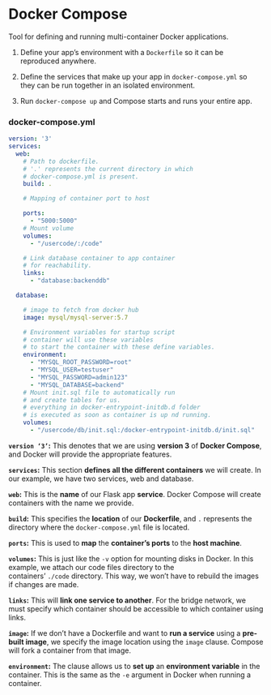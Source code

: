 # Docker Compose

Tool for defining and running multi-container Docker applications. 

1. Define your app’s environment with a `Dockerfile` so it can be reproduced anywhere.

2. Define the services that make up your app in `docker-compose.yml` so they can be run together in an isolated environment.

3. Run `docker-compose up` and Compose starts and runs your entire app.

### docker-compose.yml

```yml
version: '3'
services:
  web:
    # Path to dockerfile.
    # '.' represents the current directory in which
    # docker-compose.yml is present.
    build: .

    # Mapping of container port to host

    ports:
      - "5000:5000"
    # Mount volume 
    volumes:
      - "/usercode/:/code"

    # Link database container to app container 
    # for reachability.
    links:
      - "database:backenddb"

  database:

    # image to fetch from docker hub
    image: mysql/mysql-server:5.7

    # Environment variables for startup script
    # container will use these variables
    # to start the container with these define variables. 
    environment:
      - "MYSQL_ROOT_PASSWORD=root"
      - "MYSQL_USER=testuser"
      - "MYSQL_PASSWORD=admin123"
      - "MYSQL_DATABASE=backend"
    # Mount init.sql file to automatically run 
    # and create tables for us.
    # everything in docker-entrypoint-initdb.d folder
    # is executed as soon as container is up nd running.
    volumes:
      - "/usercode/db/init.sql:/docker-entrypoint-initdb.d/init.sql"
```

**`version ‘3’`:** This denotes that we are using **version 3** of **Docker Compose**, and Docker will provide the appropriate features.

**`services`:** This section **defines all the different containers** we will create. In our example, we have two services, web and database.

**`web`:** This is the **name** of our Flask app **service**. Docker Compose will create containers with the name we provide.

**`build`:** This specifies the **location** of our **Dockerfile**, and `.` represents the directory where the `docker-compose.yml` file is located.

**`ports`:** This is used to **map** the **container’s ports** to the **host machine**.

**`volumes`:** This is just like the `-v` option for mounting disks in Docker. In this example, we attach our code files directory to the containers’ `./code` directory. This way, we won’t have to rebuild the images if changes are made.

**`links`:** This will **link one service to another**. For the bridge network, we must specify which container should be accessible to which container using links.

**`image`:** If we don’t have a Dockerfile and want to **run a service** using a **pre-built image**, we specify the image location using the `image` clause. Compose will fork a container from that image.

**`environment`:** The clause allows us to **set up** an **environment variable** in the container. This is the same as the `-e` argument in Docker when running a container.
